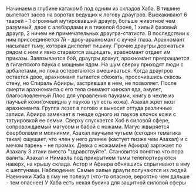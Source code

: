 Начинаем в глубине катакомб под одним из складов Хаба. В тишине вылетает засов на воротах ведущих к логову драугров. Выскакивают 6 тварей - 1 огромный мутировавший драугр, больше животное чем разумный, двое с алебардами и в тяжелой броне, 1 хилый фазовый драугр, 2 ничем не примечательных драугра-статиста. В последствии к ним присоединяется 7й  - дроу-арахномант с кучей глаза. Арахномант насылает тьму, которая диспелит тишину. Прочие драугры держаться рядом с ним и явно стараются защищать, арахномант отдает им приказы. Завязывается бой, драугры дохнут, арохномант превращается в гигантского паука с мощным ядом. На шум сверху приходят люди с арбалетами, но пока остерегаются вмешиваться. Когда драугров остается двое, арахномант пытается сбежать, просочившись сквозь стену, но Спираль Афииры, застрявшая в нем, не позволяет. После смерти арахноманта с его тела снимают кинжал яда, амулет, благословленный Ллос для управления пауками, книгу в чехле из паучьей кожи(очевидна у пауков тут есть кожа). Азахал жрет мозг арахноманта. Группа лезет в логово и выносит оттуда различные записи. Афиира замечает в гнезде одного из пауков клочок кожи с татуировкой ее семьи. Сверху спускается Хоб в силовой сфере, сопровождаемый магусом и бабой с ножами. Магус жвыряется фаерболами и молниями, Азахал паучьим чутьем (сегодня тематика такая) ощущает, что член у него длинее (кастует пизже чем Азахал) и с мечом парень - не промах. Девка с ножами(не Афиира) заряжает по Азахалу 3 атаки вместо "здравствуйте". Становится понятно что пора валить. Азахал и Нимаэль под прикрытием тьмы телепортируются наверх, на крышу склада. Астор и Афиира обнявшись спрыгивают  в яму с шептунами.
Наблюдения: 
Самые хилые драуги получаются из людей
Наемники Хаба в яму не полезут (что-то опасное, вероятно чем дальше - тем опаснее)
У Хаба есть некая бусина для защитной силовой сферы